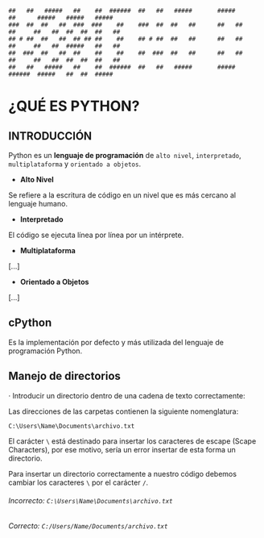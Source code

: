 ```
##   ##   #####   ##    ##  ######  ##   ##   #####       #####        ##      #####   #####   #####  
###  ##  ##   ##  ###  ###    ##    ###  ##  ##   ##      ##   ##      ##     ##   ##  ##  ##  ##   ##
## # ##  ##   ##  ## ## ##    ##    ## # ##  ##   ##      ##   ##      ##     ##   ##  #####   ##   ##
##  ###  ##   ##  ##    ##    ##    ##  ###  ##   ##      ##   ##      ##     ##   ##  ##  ##  ##   ##
##   ##   #####   ##    ##  ######  ##   ##   #####       #####        ######  #####   ##  ##  #####  
```

# ¿QUÉ ES PYTHON?

## INTRODUCCIÓN

Python es un **lenguaje de programación** de `alto nivel`, `interpretado`, `multiplataforma` y `orientado a objetos`.

- **Alto Nivel**

Se refiere a la escritura de código en un nivel que es más cercano al lenguaje humano.

- **Interpretado**

El código se ejecuta línea por línea por un intérprete.

- **Multiplataforma**

[...]

- **Orientado a Objetos**

[...]


## cPython

Es la implementación por defecto y más utilizada del lenguaje de programación Python.



## Manejo de directorios

· Introducir un directorio dentro de una cadena de texto correctamente:

Las direcciones de las carpetas contienen la siguiente nomenglatura:

	C:\Users\Name\Documents\archivo.txt

El carácter `\` está destinado para insertar los caracteres de escape (Scape Characters), por ese motivo, sería un error insertar de esta forma un directorio.

Para insertar un directorio correctamente a nuestro código debemos cambiar los caracteres `\` por el carácter `/`.

###### Incorrecto: `C:\Users\Name\Documents\archivo.txt`
###### Correcto: `C:/Users/Name/Documents/archivo.txt`
